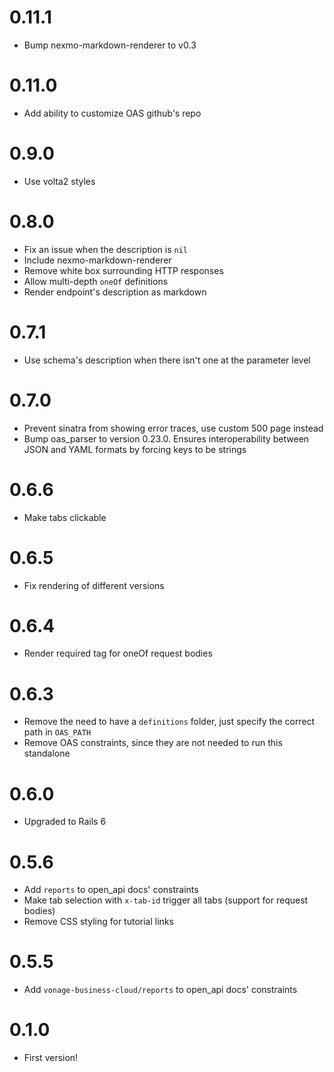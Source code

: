 # 0.11.1
* Bump nexmo-markdown-renderer to v0.3

# 0.11.0
* Add ability to customize OAS github's repo

# 0.9.0
* Use volta2 styles

# 0.8.0
* Fix an issue when the description is `nil`
* Include nexmo-markdown-renderer
* Remove white box surrounding HTTP responses
* Allow multi-depth `oneOf` definitions
* Render endpoint's description as markdown

# 0.7.1
* Use schema's description when there isn't one at the parameter level

# 0.7.0
* Prevent sinatra from showing error traces, use custom 500 page instead
* Bump oas_parser to version 0.23.0. Ensures interoperability between JSON and YAML formats by forcing keys to be strings

# 0.6.6
* Make tabs clickable

# 0.6.5
* Fix rendering of different versions

# 0.6.4
* Render required tag for oneOf request bodies

# 0.6.3
* Remove the need to have a `definitions` folder, just specify the correct path in `OAS_PATH`
* Remove OAS constraints, since they are not needed to run this standalone

# 0.6.0
* Upgraded to Rails 6

# 0.5.6
* Add `reports` to open_api docs' constraints
* Make tab selection with `x-tab-id` trigger all tabs (support for request bodies)
* Remove CSS styling for tutorial links

# 0.5.5
* Add `vonage-business-cloud/reports` to open_api docs' constraints

# 0.1.0
* First version!
